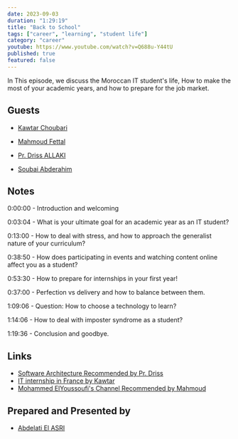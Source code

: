 ```yaml
---
date: 2023-09-03
duration: "1:29:19"
title: "Back to School"
tags: ["career", "learning", "student life"]
category: "career"
youtube: https://www.youtube.com/watch?v=Q688u-Y44tU
published: true
featured: false
---
```


In This episode, we discuss the Moroccan IT student's life, How to make the most of your academic years, and how to prepare for the job market.

## Guests

- [Kawtar Choubari](https://www.linkedin.com/in/choubari/)

- [Mahmoud Fettal](https://twitter.com/mahmoudfettal)

- [Pr. Driss ALLAKI](https://www.linkedin.com/in/driss-allaki-90801592/)

- [Soubai Abderahim](https://soubai.me)

## Notes

0:00:00 - Introduction and welcoming

0:03:04 - What is your ultimate goal for an academic year as an IT student?

0:13:00 - How to deal with stress, and how to approach the generalist nature of your curriculum?

0:38:50 - How does participating in events and watching content online affect you as a student?

0:53:30 - How to prepare for internships in your first year!

0:37:00 - Perfection vs delivery and how to balance between them.

1:09:06 - Question: How to choose a technology to learn?

1:14:06 - How to deal with imposter syndrome as a student?

1:19:36 - Conclusion and goodbye.

## Links

- [Software Architecture Recommended by Pr. Driss](https://www.developertoarchitect.com/)
- [IT internship in France by Kawtar](https://twitter.com/choubari_/status/1698426197141598283?s=20)
- [Mohammed ElYoussoufi's Channel Recommended by Mahmoud](https://www.youtube.com/@mohamedYoussfi)

## Prepared and Presented by

- [Abdelati El ASRI](https://twitter.com/kaizendae)
